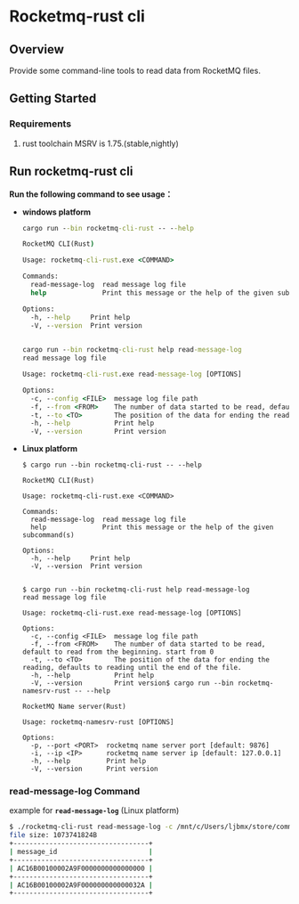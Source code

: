 # Rocketmq-rust cli

## Overview

Provide some command-line tools to read data from RocketMQ files.

## Getting Started

### Requirements

1. rust toolchain MSRV is 1.75.(stable,nightly)

## Run rocketmq-rust cli

**Run the following command to see usage：**

- **windows platform**

  ```cmd
  cargo run --bin rocketmq-cli-rust -- --help
  
  RocketMQ CLI(Rust)
  
  Usage: rocketmq-cli-rust.exe <COMMAND>
  
  Commands:
    read-message-log  read message log file
    help              Print this message or the help of the given subcommand(s)
  
  Options:
    -h, --help     Print help
    -V, --version  Print version
    
  
  cargo run --bin rocketmq-cli-rust help read-message-log
  read message log file
  
  Usage: rocketmq-cli-rust.exe read-message-log [OPTIONS]
  
  Options:
    -c, --config <FILE>  message log file path
    -f, --from <FROM>    The number of data started to be read, default to read from the beginning. start from 0
    -t, --to <TO>        The position of the data for ending the reading, defaults to reading until the end of the file.
    -h, --help           Print help
    -V, --version        Print version
  ```

- **Linux platform**

  ```shell
  $ cargo run --bin rocketmq-cli-rust -- --help
  
  RocketMQ CLI(Rust)
  
  Usage: rocketmq-cli-rust.exe <COMMAND>
  
  Commands:
    read-message-log  read message log file
    help              Print this message or the help of the given subcommand(s)
  
  Options:
    -h, --help     Print help
    -V, --version  Print version
    
  
  $ cargo run --bin rocketmq-cli-rust help read-message-log
  read message log file
  
  Usage: rocketmq-cli-rust.exe read-message-log [OPTIONS]
  
  Options:
    -c, --config <FILE>  message log file path
    -f, --from <FROM>    The number of data started to be read, default to read from the beginning. start from 0
    -t, --to <TO>        The position of the data for ending the reading, defaults to reading until the end of the file.
    -h, --help           Print help
    -V, --version        Print version$ cargo run --bin rocketmq-namesrv-rust -- --help
  
  RocketMQ Name server(Rust)
  
  Usage: rocketmq-namesrv-rust [OPTIONS]
  
  Options:
    -p, --port <PORT>  rocketmq name server port [default: 9876]
    -i, --ip <IP>      rocketmq name server ip [default: 127.0.0.1]
    -h, --help         Print help
    -V, --version      Print version
  ```

### read-message-log Command

example for **`read-message-log`** (Linux platform)

```bash
$ ./rocketmq-cli-rust read-message-log -c /mnt/c/Users/ljbmx/store/commitlog/00000000000000000000 -f 0 -t 2
file size: 1073741824B
+----------------------------------+
| message_id                       |
+----------------------------------+
| AC16B00100002A9F0000000000000000 |
+----------------------------------+
| AC16B00100002A9F000000000000032A |
+----------------------------------+
```

